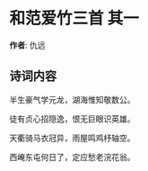 # 和范爱竹三首  其一

**作者**: 仇远

## 诗词内容

半生豪气学元龙，湖海惟知敬数公。

徒有贞心招隠逸，恨无巨眼识英雄。

天衢骑马衣冠异，雨屋鸣鸡杼轴空。

西崦东屯何日了，定应愁老浣花翁。

